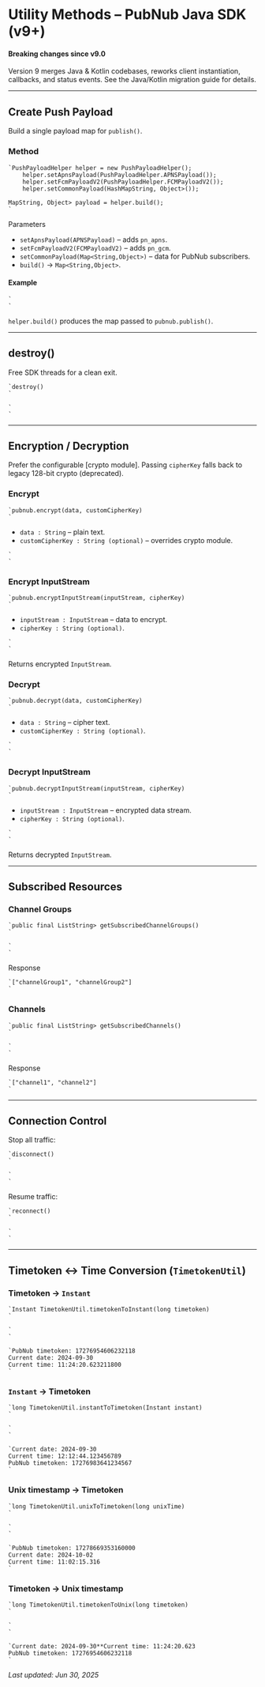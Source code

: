 # Utility Methods – PubNub Java SDK (v9+)

#### Breaking changes since v9.0  
Version 9 merges Java & Kotlin codebases, reworks client instantiation, callbacks, and status events. See the Java/Kotlin migration guide for details.

---

## Create Push Payload
Build a single payload map for `publish()`.

### Method
```
`PushPayloadHelper helper = new PushPayloadHelper();  
    helper.setApnsPayload(PushPayloadHelper.APNSPayload());  
    helper.setFcmPayloadV2(PushPayloadHelper.FCMPayloadV2());  
    helper.setCommonPayload(HashMapString, Object>());  
  
MapString, Object> payload = helper.build();  
`
```

Parameters  
* `setApnsPayload(APNSPayload)` – adds `pn_apns`.  
* `setFcmPayloadV2(FCMPayloadV2)` – adds `pn_gcm`.  
* `setCommonPayload(Map<String,Object>)` – data for PubNub subscribers.  
* `build()` → `Map<String,Object>`.

#### Example
```
`  
`
```

`helper.build()` produces the map passed to `pubnub.publish()`.

---

## destroy()
Free SDK threads for a clean exit.

```
`destroy()  
`
```

```
`  
`
```

---

## Encryption / Decryption  
Prefer the configurable [crypto module]. Passing `cipherKey` falls back to legacy 128-bit crypto (deprecated).

### Encrypt
```
`pubnub.encrypt(data, customCipherKey)  
`
```
* `data : String` – plain text.  
* `customCipherKey : String (optional)` – overrides crypto module.

```
`  
`
```

### Encrypt InputStream
```
`pubnub.encryptInputStream(inputStream, cipherKey)  
`
```
* `inputStream : InputStream` – data to encrypt.  
* `cipherKey : String (optional)`.

```
`  
`
```
Returns encrypted `InputStream`.

### Decrypt
```
`pubnub.decrypt(data, customCipherKey)  
`
```
* `data : String` – cipher text.  
* `customCipherKey : String (optional)`.

```
`  
`
```

### Decrypt InputStream
```
`pubnub.decryptInputStream(inputStream, cipherKey)  
`
```
* `inputStream : InputStream` – encrypted data stream.  
* `cipherKey : String (optional)`.

```
`  
`
```
Returns decrypted `InputStream`.

---

## Subscribed Resources

### Channel Groups
```
`public final ListString> getSubscribedChannelGroups()  
`
```
```
`  
`
```
Response
```
`["channelGroup1", "channelGroup2"]  
`
```

### Channels
```
`public final ListString> getSubscribedChannels()  
`
```
```
`  
`
```
Response
```
`["channel1", "channel2"]  
`
```

---

## Connection Control
Stop all traffic:
```
`disconnect()  
`
```
```
`  
`
```
Resume traffic:
```
`reconnect()  
`
```
```
`  
`
```

---

## Timetoken ↔ Time Conversion (`TimetokenUtil`)

### Timetoken → `Instant`
```
`Instant TimetokenUtil.timetokenToInstant(long timetoken)  
`
```
```
`  
`
```
```
`PubNub timetoken: 17276954606232118  
Current date: 2024-09-30  
Current time: 11:24:20.623211800  
`
```

### `Instant` → Timetoken
```
`long TimetokenUtil.instantToTimetoken(Instant instant)  
`
```
```
`  
`
```
```
`Current date: 2024-09-30  
Current time: 12:12:44.123456789  
PubNub timetoken: 17276983641234567  
`
```

### Unix timestamp → Timetoken
```
`long TimetokenUtil.unixToTimetoken(long unixTime)  
`
```
```
`  
`
```
```
`PubNub timetoken: 17278669353160000  
Current date: 2024-10-02  
Current time: 11:02:15.316  
`
```

### Timetoken → Unix timestamp
```
`long TimetokenUtil.timetokenToUnix(long timetoken)  
`
```
```
`  
`
```
```
`Current date: 2024-09-30**Current time: 11:24:20.623  
PubNub timetoken: 17276954606232118  
`
```

_Last updated: Jun 30, 2025_